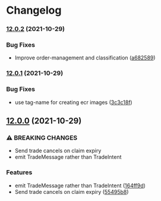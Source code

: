 # Changelog

### [12.0.2](https://www.github.com/Overmuse/order-manager/compare/v12.0.1...v12.0.2) (2021-10-29)


### Bug Fixes

* Improve order-management and classification ([a682589](https://www.github.com/Overmuse/order-manager/commit/a6825899b4510ddbbf000c69ffe95eb598dd5c64))

### [12.0.1](https://www.github.com/Overmuse/order-manager/compare/v12.0.0...v12.0.1) (2021-10-29)


### Bug Fixes

* use tag-name for creating ecr images ([3c3c18f](https://www.github.com/Overmuse/order-manager/commit/3c3c18f01611deb9305ee359046a08c92eef3071))

## [12.0.0](https://www.github.com/Overmuse/order-manager/compare/v11.3.1...v12.0.0) (2021-10-29)


### ⚠ BREAKING CHANGES

* Send trade cancels on claim expiry
* emit TradeMessage rather than TradeIntent

### Features

* emit TradeMessage rather than TradeIntent ([164ff9d](https://www.github.com/Overmuse/order-manager/commit/164ff9d9c159a12dc19e52142ebd637dc9bd0189))
* Send trade cancels on claim expiry ([55495b8](https://www.github.com/Overmuse/order-manager/commit/55495b816aebc3cda5c331550a0d9d1571299dc1))
